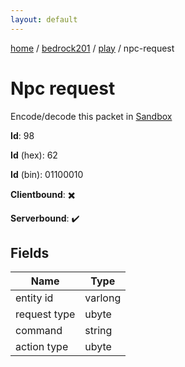 ```yaml
---
layout: default
---
```


[home](/)  /  [bedrock201](/protocol/bedrock201)  /  [play](/protocol/bedrock201/play)  /  npc-request

# Npc request

Encode/decode this packet in [Sandbox](../../../sandbox/bedrock201#play.npc_request)

**Id**: 98

**Id** (hex): 62

**Id** (bin): 01100010

**Clientbound**: ✖️

**Serverbound**: ✔️

## Fields

Name | Type
---|---
entity id | varlong
request type | ubyte
command | string
action type | ubyte
